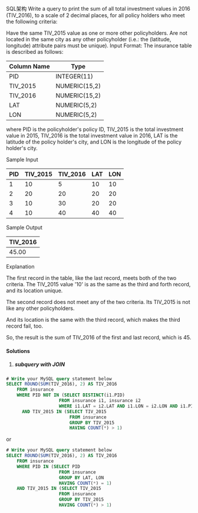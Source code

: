 SQL架构
Write a query to print the sum of all total investment values in 2016 (TIV_2016), to a scale of 2 decimal places, for all policy holders who meet the following criteria:

Have the same TIV_2015 value as one or more other policyholders.
Are not located in the same city as any other policyholder (i.e.: the (latitude, longitude) attribute pairs must be unique).
Input Format:
The insurance table is described as follows:

| Column Name | Type          |
|-------------|---------------|
| PID         | INTEGER(11)   |
| TIV_2015    | NUMERIC(15,2) |
| TIV_2016    | NUMERIC(15,2) |
| LAT         | NUMERIC(5,2)  |
| LON         | NUMERIC(5,2)  |
where PID is the policyholder's policy ID, TIV_2015 is the total investment value in 2015, TIV_2016 is the total investment value in 2016, LAT is the latitude of the policy holder's city, and LON is the longitude of the policy holder's city.

Sample Input

| PID | TIV_2015 | TIV_2016 | LAT | LON |
|-----|----------|----------|-----|-----|
| 1   | 10       | 5        | 10  | 10  |
| 2   | 20       | 20       | 20  | 20  |
| 3   | 10       | 30       | 20  | 20  |
| 4   | 10       | 40       | 40  | 40  |
Sample Output

| TIV_2016 |
|----------|
| 45.00    |
Explanation

The first record in the table, like the last record, meets both of the two criteria.
The TIV_2015 value '10' is as the same as the third and forth record, and its location unique.

The second record does not meet any of the two criteria. Its TIV_2015 is not like any other policyholders.

And its location is the same with the third record, which makes the third record fail, too.

So, the result is the sum of TIV_2016 of the first and last record, which is 45.

#### Solutions

1. ##### subquery with JOIN

```sql
# Write your MySQL query statement below
SELECT ROUND(SUM(TIV_2016), 2) AS TIV_2016
    FROM insurance
    WHERE PID NOT IN (SELECT DISTINCT(i1.PID) 
                    FROM insurance i1, insurance i2 
                    WHERE i1.LAT = i2.LAT AND i1.LON = i2.LON AND i1.PID != i2.PID) 
      AND TIV_2015 IN (SELECT TIV_2015
                        FROM insurance
                        GROUP BY TIV_2015
                        HAVING COUNT(*) > 1)
```

or

```sql
# Write your MySQL query statement below
SELECT ROUND(SUM(TIV_2016), 2) AS TIV_2016
    FROM insurance
    WHERE PID IN (SELECT PID 
                    FROM insurance
                    GROUP BY LAT, LON
                    HAVING COUNT(*) = 1) 
    AND TIV_2015 IN (SELECT TIV_2015
                    FROM insurance
                    GROUP BY TIV_2015
                    HAVING COUNT(*) > 1)
```

